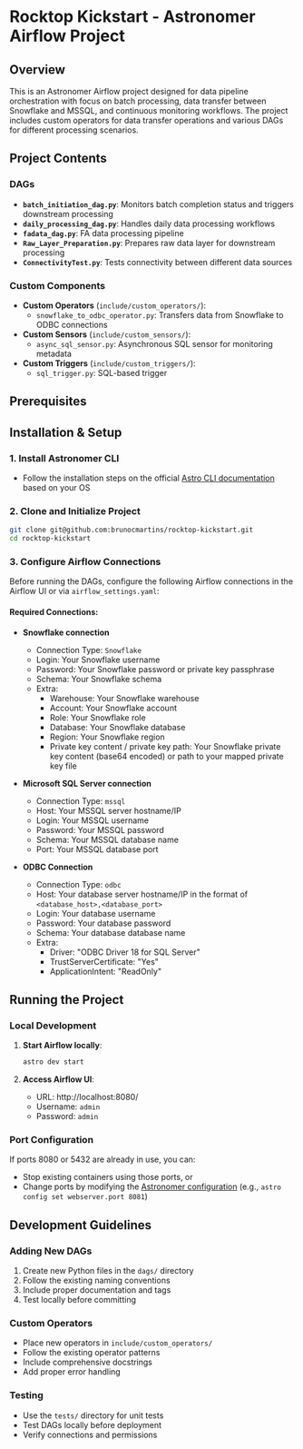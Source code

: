 # Rocktop Kickstart - Astronomer Airflow Project

## Overview

This is an Astronomer Airflow project designed for data pipeline orchestration with focus on batch processing, data transfer between Snowflake and MSSQL, and continuous monitoring workflows. The project includes custom operators for data transfer operations and various DAGs for different processing scenarios.

## Project Contents

### DAGs
- **`batch_initiation_dag.py`**: Monitors batch completion status and triggers downstream processing
- **`daily_processing_dag.py`**: Handles daily data processing workflows
- **`fadata_dag.py`**: FA data processing pipeline
- **`Raw_Layer_Preparation.py`**: Prepares raw data layer for downstream processing
- **`ConnectivityTest.py`**: Tests connectivity between different data sources

### Custom Components
- **Custom Operators** (`include/custom_operators/`):
  - `snowflake_to_odbc_operator.py`: Transfers data from Snowflake to ODBC connections
- **Custom Sensors** (`include/custom_sensors/`):
  - `async_sql_sensor.py`: Asynchronous SQL sensor for monitoring metadata
- **Custom Triggers** (`include/custom_triggers/`):
  - `sql_trigger.py`: SQL-based trigger

## Prerequisites


## Installation & Setup

### 1. Install Astronomer CLI
- Follow the installation steps on the official [Astro CLI documentation](https://www.astronomer.io/docs/astro/cli/install-cli/) based on your OS

### 2. Clone and Initialize Project
```bash
git clone git@github.com:brunocmartins/rocktop-kickstart.git
cd rocktop-kickstart
```

### 3. Configure Airflow Connections
Before running the DAGs, configure the following Airflow connections in the Airflow UI or via `airflow_settings.yaml`:

#### Required Connections:
- **Snowflake connection**
  - Connection Type: `Snowflake`
  - Login: Your Snowflake username
  - Password: Your Snowflake password or private key passphrase
  - Schema: Your Snowflake schema
  - Extra:
    - Warehouse: Your Snowflake warehouse
    - Account: Your Snowflake account
    - Role: Your Snowflake role
    - Database: Your Snowflake database
    - Region: Your Snowflake region
    - Private key content / private key path: Your Snowflake private key content (base64 encoded) or path to your mapped private key file

- **Microsoft SQL Server connection**
  - Connection Type: `mssql`
  - Host: Your MSSQL server hostname/IP
  - Login: Your MSSQL username
  - Password: Your MSSQL password
  - Schema: Your MSSQL database name
  - Port: Your MSSQL database port

- **ODBC Connection** 
  - Connection Type: `odbc`
  - Host: Your database server hostname/IP in the format of `<database_host>,<database_port>`
  - Login: Your database username
  - Password: Your database password
  - Schema: Your database database name
  - Extra:
    - Driver: "ODBC Driver 18 for SQL Server"
    - TrustServerCertificate: "Yes"
    - ApplicationIntent: "ReadOnly"

## Running the Project

### Local Development

1. **Start Airflow locally**:
   ```bash
   astro dev start
   ```

2. **Access Airflow UI**:
   - URL: http://localhost:8080/
   - Username: `admin`
   - Password: `admin`

### Port Configuration
If ports 8080 or 5432 are already in use, you can:
- Stop existing containers using those ports, or
- Change ports by modifying the [Astronomer configuration](https://www.astronomer.io/docs/astro/cli/astro-config-set) (e.g., `astro config set webserver.port 8081`)

## Development Guidelines

### Adding New DAGs
1. Create new Python files in the `dags/` directory
2. Follow the existing naming conventions
3. Include proper documentation and tags
4. Test locally before committing

### Custom Operators
- Place new operators in `include/custom_operators/`
- Follow the existing operator patterns
- Include comprehensive docstrings
- Add proper error handling

### Testing
- Use the `tests/` directory for unit tests
- Test DAGs locally before deployment
- Verify connections and permissions
